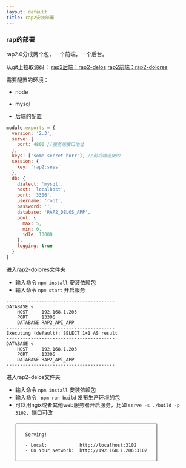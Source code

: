 ```yaml
---
layout: default
title: rap2安装部署
---
```


### rap的部署

rap2.0分成两个包，一个前端，一个后台。

从git上拉取源码：
[rap2后端：rap2-delos](https://github.com/thx/rap2-delos.git)
[rap2前端：rap2-dolores](https://github.com/fengbaozhiling/rap2-dolores)

需要配置的环境：
- node
- mysql

- 后端的配置

```js
module.exports = {
  version: '2.3',
  serve: {
    port: 4800 //服务端接口地址
  },
  keys: ['some secret hurr'], //前后端连接的
  session: {
    key: 'rap2:sess'
  },
  db: {
    dialect: 'mysql',
    host: 'localhost',
    port: '3306',
    username: 'root',
    password: '',
    database: 'RAP2_DELOS_APP',
    pool: {
      max: 5,
      min: 0,
      idle: 10000
    },
    logging: true
  }
}

```

进入rap2-dolores文件夹

- 输入命令 `npm install` 安装依赖包
- 输入命令 `npm start` 开启服务

```
----------------------------------------
DATABASE √
    HOST     192.168.1.203
    PORT     13306
    DATABASE RAP2_API_APP
----------------------------------------
Executing (default): SELECT 1+1 AS result
----------------------------------------
DATABASE √
    HOST     192.168.1.203
    PORT     13306
    DATABASE RAP2_API_APP
----------------------------------------
```

进入rap2-delos文件夹

- 输入命令 `npm install` 安装依赖包
- 输入命令 ` npm run build` 发布生产环境的包
- 可以用ngix或者其他web服务器开启服务，比如 `serve -s ./build -p 3102`，端口可改


```
   ┌───────────────────────────────────────────────────┐
   │                                                   │
   │   Serving!                                        │
   │                                                   │
   │   - Local:            http://localhost:3102       │
   │   - On Your Network:  http://192.168.1.206:3102   │
   │                                                   │
   └───────────────────────────────────────────────────┘                                               
```